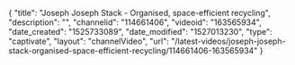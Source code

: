 {
    "title": "Joseph Joseph Stack - Organised, space-efficient recycling",
    "description": "",
    "channelid": "114661406",
    "videoid": "163565934",
    "date_created": "1525733089",
    "date_modified": "1527013230",
    "type": "captivate",
    "layout": "channelVideo",
    "url": "\/latest-videos\/joseph-joseph-stack-organised-space-efficient-recycling\/114661406-163565934"
}